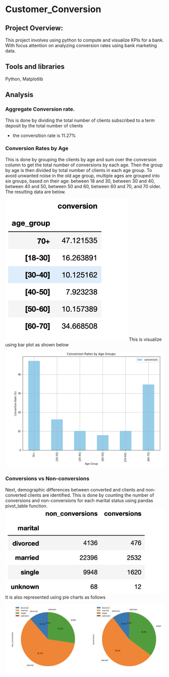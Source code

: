 # Customer_Conversion
## Project Overview:
This project involves using python to compute and visualize KPIs for a bank. With focus attention on analyzing conversion rates using bank marketing data.
## Tools and libraries
Python, Matplotlib
## Analysis
### Aggregate Conversion rate.
This is done by dividing the total number of clients subscribed to a term deposit by the total number of clients 
- the conversition rate is 11.27%
### Conversion Rates by Age
This is done by grouping the clients by age and sum over the conversion column to get the total number of conversions by each age.
Then the group by age is then divided by total number of clients in each age group.
To avoid unwanted noise in the old age group, multiple ages are grouped into six groups, based on their age:  between 18 and  30, between 30 and 40, between 40 and 50, between 50 and 60, between 60 and 70, and 70 older. The resulting data are below.

![age1.png](age1.png)
This is visualize using bar plot as shown below

![age2.png](age2.png)

### Conversions vs Non-conversions
Next, demographic differences between converted and clients and non-converted clients are identified.
 This is done by counting the number of conversions and non-conversions for each marital status using pandas pivot_table function.
 ![conv1.png](conv1.png)
 It is also represented using pie charts as follows
 
 ![conv2.png](conv2.png)
